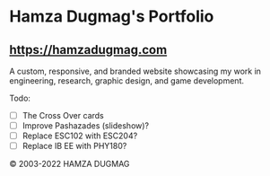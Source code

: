 # Hamza Dugmag's Portfolio
## https://hamzadugmag.com

A custom, responsive, and branded website showcasing my work in engineering, research, graphic design, and game development.

Todo:

- [ ] The Cross Over cards
- [ ] Improve Pashazades (slideshow)?
- [ ] Replace ESC102 with ESC204?
- [ ] Replace IB EE with PHY180?

© 2003-2022 HAMZA DUGMAG
